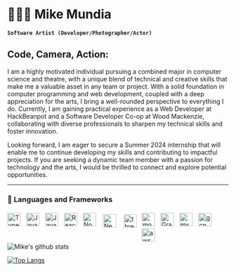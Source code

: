 # 👨🏾‍💻 Mike Mundia

**`Software Artist (Developer/Photographer/Actor)`**

## Code, Camera, Action:

I am a highly motivated individual pursuing a combined major in computer science and theatre, with a unique blend of technical and creative skills that make me a valuable asset in any team or project. With a solid foundation in computer programming and web development, coupled with a deep appreciation for the arts, I bring a well-rounded perspective to everything I do. Currently, I am gaining practical experience as a Web Developer at HackBeanpot and a Software Developer Co-op at Wood Mackenzie, collaborating with diverse professionals to sharpen my technical skills and foster innovation.

Looking forward, I am eager to secure a Summer 2024 internship that will enable me to continue developing my skills and contributing to impactful projects. If you are seeking a dynamic team member with a passion for technology and the arts, I would be thrilled to connect and explore potential opportunities.

---
### 🧰 Languages and Frameworks

<img align="left" alt="TypeScript" width="30px" style="margin-top:5px;padding-right:10px;" src="https://cdn.jsdelivr.net/gh/devicons/devicon/icons/typescript/typescript-plain.svg" />
<img align="left" alt="JavaScript" width="30px" style="margin-top:5px;padding-right:10px;" src="https://cdn.jsdelivr.net/gh/devicons/devicon/icons/javascript/javascript-plain.svg" />
<img align="left" alt="Java" width="30px" style="margin-top:5px;padding-right:10px;" src="https://cdn.jsdelivr.net/gh/devicons/devicon/icons/java/java-original.svg"/>

<img align="left" alt="React" width="30px" style="margin-top:5px;padding-right:10px;" src="https://cdn.jsdelivr.net/gh/devicons/devicon/icons/react/react-original.svg" />
<img align="left" alt="NodeJS" width="30px" style="margin-top:5px;padding-right:10px;" src="https://cdn.jsdelivr.net/gh/devicons/devicon/icons/nodejs/nodejs-original.svg" />
<img style="margin-top:5px;background-color:white; padding:3px" align="left" alt="Nextjs" width="30px" style="padding-right:10px;" src="https://cdn.jsdelivr.net/gh/devicons/devicon/icons/nextjs/nextjs-original-wordmark.svg" />
<img style="margin-top:5px;background-color:white; padding:3px; margin-left:8px; margin-right:8px;" align="left" alt="threejs" width="30px" style="padding-right:10px;" src="https://cdn.jsdelivr.net/gh/devicons/devicon/icons/threejs/threejs-original-wordmark.svg" />

<img align="left" alt="mongo" width="30px" style="margin-top:5px;padding-right:10px;" src="https://cdn.jsdelivr.net/gh/devicons/devicon/icons/mongodb/mongodb-plain-wordmark.svg" />
<img align="left" alt="GraphQL" width="30px" style="margin-top:5px;padding-right:10px;" src="https://cdn.jsdelivr.net/gh/devicons/devicon/icons/graphql/graphql-plain.svg" />
<img align="left" alt="mySQL" width="30px" style="margin-top:5px;padding-right:10px;" src="https://cdn.jsdelivr.net/gh/devicons/devicon/icons/mysql/mysql-original-wordmark.svg" />

<img align="left" alt="gcp" width="30px" style="margin-top:5px;padding-right:10px;" src="https://cdn.jsdelivr.net/gh/devicons/devicon/icons/googlecloud/googlecloud-original.svg" />
<img align="left" alt="aws" width="30px" style="margin-top:5px;padding-right:10px;" src="https://cdn.jsdelivr.net/gh/devicons/devicon/icons/amazonwebservices/amazonwebservices-plain-wordmark.svg" />

<br />
<br />


#

<div display="flex">

![Mike's github stats](https://github-readme-stats.vercel.app/api?username=mike10911&show_icons=true&theme=gruvbox)

[![Top Langs](https://github-readme-stats.vercel.app/api/top-langs/?username=mike10911)](https://github.com/anuraghazra/github-readme-stats)

</div>


